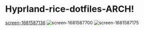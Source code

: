 # Hyprland-rice-dotfiles-ARCH!

[screen-1681587136](https://user-images.githubusercontent.com/88334156/232251284-3ae77af7-b489-4d58-a942-d4ba7f65751d.png)
![screen-1681587700](https://user-images.githubusercontent.com/88334156/232251298-f43a6438-0d1d-4f8e-92d8-fd696bb75105.png)
![screen-1681587175](https://user-images.githubusercontent.com/88334156/232251299-65f909b5-b18c-4c06-9040-92144c545e2c.png)
